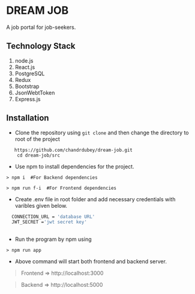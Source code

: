 # DREAM JOB
A job portal for job-seekers.

## Technology Stack
1. node.js
2. React.js
3. PostgreSQL
4. Redux
5. Bootstrap
6. JsonWebtToken
7. Express.js

## Installation
- Clone the repository using `git clone` and then change the directory to root of the project
``` 
   https://github.com/chandrdubey/dream-job.git
    cd dream-job/src
```
- Use npm to install dependencies for the project.
```
> npm i  #For Backend dependencies

> npm run f-i  #For Frontend dependencies 
```

- Create .env file in root folder and add necessary credentials with varibles given below.
```bash
  CONNECTION_URL = 'database URL'
  JWT_SECRET ='jwt secret key'
  
```
- Run the program by npm using
```
> npm run app
```
- Above command will start both frontend and backend server.
> Frontend => http://localhost:3000

> Backend => http://localhost:5000
